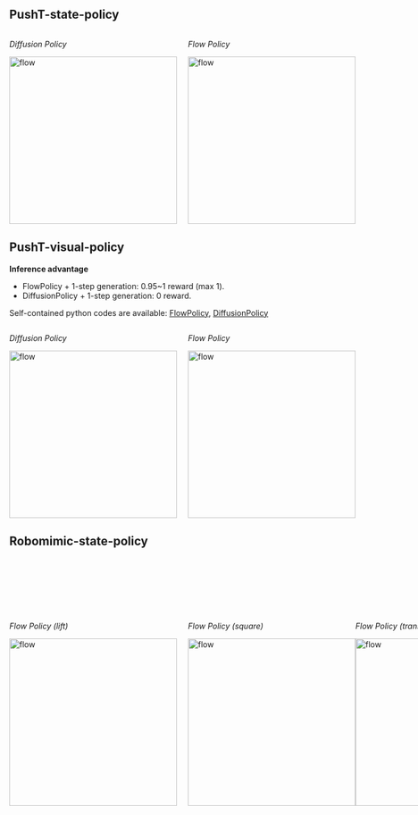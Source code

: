 ## PushT-state-policy
<div class="image-container" style="display: flex; align-items: center;"> 
  <div class="image-item" style="margin-right: 20px;"> 
    <p><em>Diffusion Policy</em></p> 
    <img src="https://github.com/chen-xu-tri/test/blob/main/simul_pusht_results/pusht_state_diffusion.gif" alt="flow" width="300"/> 
  </div> 
  <div class="image-item"> 
    <p><em>Flow Policy</em></p> 
    <img src="https://github.com/chen-xu-tri/test/blob/main/simul_pusht_results/pusht_state_flow.gif" alt="flow" width="300"/> 
  </div> 
</div>

## PushT-visual-policy
**Inference advantage**
- FlowPolicy + 1-step generation: 0.95~1 reward (max 1).
- DiffusionPolicy + 1-step generation: 0 reward.

Self-contained python codes are available: [FlowPolicy](https://github.com/chen-xu-tri/test/blob/main/simul_pusht_results/flow_policy_vision_pusht_demo.py), [DiffusionPolicy](https://github.com/chen-xu-tri/test/blob/main/simul_pusht_results/diffusion_policy_vision_pusht_demo.py)
<div class="image-container" style="display: flex; align-items: center;"> 
  <div class="image-item" style="margin-right: 20px;"> 
    <p><em>Diffusion Policy</em></p> 
    <img src="https://github.com/chen-xu-tri/test/blob/main/simul_pusht_results/pusht_visual_diffusion.gif" alt="flow" width="300"/> 
  </div> 
  <div class="image-item"> 
    <p><em>Flow Policy</em></p> 
    <img src="https://github.com/chen-xu-tri/test/blob/main/simul_pusht_results/pusht_visual_flow.gif" alt="flow" width="300"/> 
  </div> 
</div>

## Robomimic-state-policy
<div class="image-container" style="display: flex; align-items: center;"> 
  <div class="image-item" style="margin-right: 20px;"> 
    <p><em>Flow Policy (lift) </em></p> 
    <img src="https://github.com/chen-xu-tri/test/blob/main/simul_robomimic_results/lift_ph_state.gif" alt="flow" width="300"/> 
  </div> 
  <div class="image-item"> 
    <p><em>Flow Policy (square) </em></p> 
    <img src="https://github.com/chen-xu-tri/test/blob/main/simul_robomimic_results/square_ph_state.gif" alt="flow" width="300"/> 
  </div> 
  <div class="image-item"> 
    <p><em>Flow Policy (transport) </em></p> 
    <img src="https://github.com/chen-xu-tri/test/blob/main/simul_robomimic_results/transport_ph_state.gif" alt="flow" width="300"/>
</div>


## Robomimic-Square-visual-ph-policy
### Videos
<div class="image-container" style="display: flex; align-items: center;"> 
  <div class="image-item" style="margin-right: 20px;"> 
    <p><em>Diffusion Policy</em></p> 
    <img src="https://github.com/chen-xu-tri/test/blob/main/simul_robomimic_results/square_ph_visual_diffusion.gif" alt="flow" width="300"/> 
  </div> 
  <div class="image-item"> 
    <p><em>Flow Policy</em></p> 
    <img src="https://github.com/chen-xu-tri/test/blob/main/simul_robomimic_results/square_ph_visual_flow.gif" alt="flow" width="300"/> 
  </div> 
</div>

### Success rate vs. Inference NFE
<div class="image-container" style="display: flex; align-items: center;"> 
  <div class="image-item" style="margin-right: 20px;"> 
    <p><em>Diffusion Policy</em></p> 
    <img src="https://github.com/chen-xu-tri/test/blob/main/simul_robomimic_results/rate_vs_steps_square.gif" alt="flow" width="500"/> 
  </div> 
</div>


## Robomimic-Transport-visual-ph-policy
### Videos
<div class="image-container" style="display: flex; align-items: center;"> 
  <div class="image-item" style="margin-right: 20px;"> 
    <p><em>Diffusion Policy</em></p> 
    <img src="https://github.com/chen-xu-tri/test/blob/main/simul_robomimic_results/transport_ph_visual_diffusion.gif" alt="flow" width="300"/> 
  </div> 
  <div class="image-item"> 
    <p><em>Flow Policy</em></p> 
    <img src="https://github.com/chen-xu-tri/test/blob/main/simul_robomimic_results/transport_ph_visual_flow.gif" alt="flow" width="300"/> 
  </div> 
</div>

### Success rate vs. Inference NFE

<div class="image-container" style="display: flex; align-items: center;"> 
  <div class="image-item" style="margin-right: 20px;"> 
    <p><em>Diffusion Policy</em></p> 
    <img src="https://github.com/chen-xu-tri/test/blob/main/simul_robomimic_results/rate_vs_steps_transport.gif" alt="flow" width="500"/> 
  </div> 
</div>

## Robomimic-Tool hang-visual-ph--policy
### Videos
<div class="image-container" style="display: flex; align-items: center;"> 
  <div class="image-item" style="margin-right: 20px;"> 
    <p><em>Diffusion Policy</em></p> 
    <img src="https://github.com/chen-xu-tri/test/blob/main/simul_robomimic_results/tool_hang_ph_visual_diffusion.gif" alt="flow" width="300"/> 
  </div> 
  <div class="image-item"> 
    <p><em>Flow Policy</em></p> 
    <img src="https://github.com/chen-xu-tri/test/blob/main/simul_robomimic_results/tool_hang_ph_visual_flow.gif" alt="flow" width="300"/> 
  </div> 
</div>

### Success rate vs. Inference NFE
<div class="image-container" style="display: flex; align-items: center;"> 
  <div class="image-item" style="margin-right: 20px;"> 
    <p><em>Diffusion Policy</em></p> 
    <img src="https://github.com/chen-xu-tri/test/blob/main/simul_robomimic_results/rate_vs_steps_tool_hang.gif" alt="flow" width="500"/> 
  </div> 
</div>